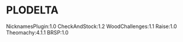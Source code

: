 # PLODELTA
NicknamesPlugin:1.0
CheckAndStock:1.2
WoodChallenges:1.1
Raise:1.0
Theomachy:4.1.1
BRSP:1.0
